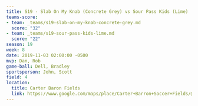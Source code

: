 ```yaml
---
title: S19 - Slab On My Knab (Concrete Grey) vs Sour Pass Kids (Lime)
teams-score:
- team: _teams/s19-slab-on-my-knab-concrete-grey.md
  score: "32"
- team: _teams/s19-sour-pass-kids-lime.md
  score: "22"
season: 19
week: 8
date: 2019-11-03 02:00:00 -0500
mvp: Dan, Rob
game-ball: Dell, Bradley
sportsperson: John, Scott
field: 4
location:
  title: Carter Baron Fields
  link: https://www.google.com/maps/place/Carter+Barron+Soccer+Fields/@38.955237,-77.037849,15z/data=!4m2!3m1!1s0x0:0xf34be6c5da82afa6?sa=X&ved=2ahUKEwjs7bHXjcXwAhXloFsKHcPGC_0Q_BIwE3oECD0QBQ
---
```

